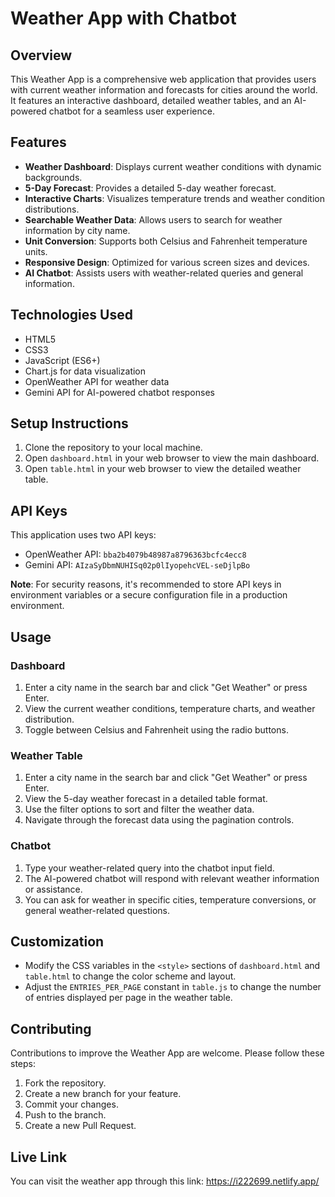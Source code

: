 # Weather App with Chatbot

## Overview

This Weather App is a comprehensive web application that provides users with current weather information and forecasts for cities around the world. It features an interactive dashboard, detailed weather tables, and an AI-powered chatbot for a seamless user experience.

## Features

- **Weather Dashboard**: Displays current weather conditions with dynamic backgrounds.
- **5-Day Forecast**: Provides a detailed 5-day weather forecast.
- **Interactive Charts**: Visualizes temperature trends and weather condition distributions.
- **Searchable Weather Data**: Allows users to search for weather information by city name.
- **Unit Conversion**: Supports both Celsius and Fahrenheit temperature units.
- **Responsive Design**: Optimized for various screen sizes and devices.
- **AI Chatbot**: Assists users with weather-related queries and general information.

## Technologies Used

- HTML5
- CSS3
- JavaScript (ES6+)
- Chart.js for data visualization
- OpenWeather API for weather data
- Gemini API for AI-powered chatbot responses

## Setup Instructions

1. Clone the repository to your local machine.
2. Open `dashboard.html` in your web browser to view the main dashboard.
3. Open `table.html` in your web browser to view the detailed weather table.

## API Keys

This application uses two API keys:

- OpenWeather API: `bba2b4079b48987a8796363bcfc4ecc8`
- Gemini API: `AIzaSyDbmNUHISq02p0lIyopehcVEL-seDjlpBo`

**Note**: For security reasons, it's recommended to store API keys in environment variables or a secure configuration file in a production environment.

## Usage

### Dashboard

1. Enter a city name in the search bar and click "Get Weather" or press Enter.
2. View the current weather conditions, temperature charts, and weather distribution.
3. Toggle between Celsius and Fahrenheit using the radio buttons.

### Weather Table

1. Enter a city name in the search bar and click "Get Weather" or press Enter.
2. View the 5-day weather forecast in a detailed table format.
3. Use the filter options to sort and filter the weather data.
4. Navigate through the forecast data using the pagination controls.

### Chatbot

1. Type your weather-related query into the chatbot input field.
2. The AI-powered chatbot will respond with relevant weather information or assistance.
3. You can ask for weather in specific cities, temperature conversions, or general weather-related questions.

## Customization

- Modify the CSS variables in the `<style>` sections of `dashboard.html` and `table.html` to change the color scheme and layout.
- Adjust the `ENTRIES_PER_PAGE` constant in `table.js` to change the number of entries displayed per page in the weather table.

## Contributing

Contributions to improve the Weather App are welcome. Please follow these steps:

1. Fork the repository.
2. Create a new branch for your feature.
3. Commit your changes.
4. Push to the branch.
5. Create a new Pull Request.

## Live Link

You can visit the weather app through this link:
https://i222699.netlify.app/


